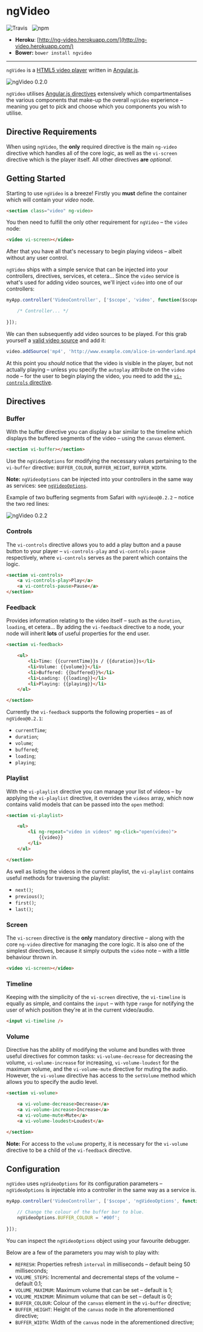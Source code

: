 ngVideo
===================

![Travis](https://api.travis-ci.org/Wildhoney/ngVideo.png)
&nbsp;
![npm](https://badge.fury.io/js/ng-video.png)

* **Heroku**: [http://ng-video.herokuapp.com/](http://ng-video.herokuapp.com/)
* **Bower:** `bower install ngvideo`

---

`ngVideo` is a [HTML5 video player](http://www.html5rocks.com/en/tutorials/video/basics/) written in [Angular.js](https://angularjs.org/).

![ngVideo 0.2.0](http://i.imgur.com/dTJDd3u.png)

`ngVideo` utilises [Angular.js directives](https://docs.angularjs.org/guide/directive) extensively which compartmentalises the various components that make-up the overall `ngVideo` experience &ndash; meaning you get to pick and choose which you components you wish to utilise.

Directive Requirements
-------------------

When using `ngVideo`, the **only** required directive is the main `ng-video` directive which handles all of the core logic, as well as the `vi-screen` directive which is the player itself. All other directives **are** *optional*.

Getting Started
-------------------

Starting to use `ngVideo` is a breeze! Firstly you **must** define the container which will contain your *video* node.

```html
<section class="video" ng-video>
```

You then need to fulfill the only other requirement for `ngVideo` &ndash; the `video` node:

```html
<video vi-screen></video>
```

After that you have all that's necessary to begin playing videos &ndash; albeit without any user control.

`ngVideo` ships with a simple service that can be injected into your controllers, directives, services, et cetera... Since the `video` service is what's used for adding video sources, we'll inject `video` into one of our controllers:

```javascript
myApp.controller('VideoController', ['$scope', 'video', function($scope, video) {

    /* Controller... */
    
}]);
```

We can then subsequently add video sources to be played. For this grab yourself a [valid video source](http://www.w3schools.com/html/mov_bbb.mp4) and add it:

```javascript
video.addSource('mp4', 'http://www.example.com/alice-in-wonderland.mp4');
```

At this point you *should* notice that the video is visible in the player, but not actually playing &ndash; unless you specify the `autoplay` attribute on the `video` node &ndash; for the user to begin playing the video, you need to add the [`vi-controls` directive](#controls).

Directives
-------------------

### Buffer ######

With the buffer directive you can display a bar similar to the timeline which displays the buffered segments of the video &ndash; using the `canvas` element.

```html
<section vi-buffer></section>
```

Use the `ngVideoOptions` for modifying the necessary values pertaining to the `vi-buffer` directive: `BUFFER_COLOUR`, `BUFFER_HEIGHT`, `BUFFER_WIDTH`.

**Note:** `ngVideoOptions` can be injected into your controllers in the same way as services: see [`ngVideoOptions`](#Configuration).

Example of two buffering segments from Safari with `ngVideo@0.2.2` &ndash; notice the two red lines:

![ngVideo 0.2.2](http://i.imgur.com/uyNp5Xc.png)

### Controls ######

The `vi-controls` directive allows you to add a play button and a pause button to your player &ndash; `vi-controls-play` and `vi-controls-pause` respectively, where `vi-controls` serves as the parent which contains the logic.

```html
<section vi-controls>
    <a vi-controls-play>Play</a>
    <a vi-controls-pause>Pause</a>
</section>
```

### Feedback #####

Provides information relating to the video itself &ndash; such as the `duration`, `loading`, et cetera... By adding the `vi-feedback` directive to a node, your node will inherit **lots** of useful properties for the end user.

```html
<section vi-feedback>

    <ul>
        <li>Time: {{currentTime}}s / {{duration}}s</li>
        <li>Volume: {{volume}}</li>
        <li>Buffered: {{buffered}}%</li>
        <li>Loading: {{loading}}</li>
        <li>Playing: {{playing}}</li>
    </ul>

</section>
```
Currently the `vi-feedback` supports the following properties &ndash; as of `ngVideo@0.2.1`:

 * `currentTime`;
 * `duration`;
 * `volume`;
 * `buffered`;
 * `loading`;
 * `playing`;
 
### Playlist #####

With the `vi-playlist` directive you can manage your list of videos &ndash; by applying the `vi-playlist` directive, it overrides the `videos` array, which now contains valid models that can be passed into the `open` method:

```html
<section vi-playlist>

    <ul>
        <li ng-repeat="video in videos" ng-click="open(video)">
            {{video}}
        </li>
    </ul>

</section>
```

As well as listing the videos in the current playlist, the `vi-playlist` contains useful methods for traversing the playlist:

 * `next()`;
 * `previous()`;
 * `first()`;
 * `last()`;
 
### Screen #####

The `vi-screen` directive is the **only** mandatory directive &ndash; along with the core `ng-video` directive for managing the core logic. It is also one of the simplest directives, because it simply outputs the `video` note &ndash; with a little behaviour thrown in.

```html
<video vi-screen></video>
```

### Timeline #####

Keeping with the simplicity of the `vi-screen` directive, the `vi-timeline` is equally as simple, and contains the `input` &ndash; with type `range` for notifying the user of which position they're at in the current video/audio.

```html
<input vi-timeline />
```

### Volume #####

Directive has the ability of modifying the volume and bundles with three useful directives for common tasks: `vi-volume-decrease` for decreasing the volume, `vi-volume-increase` for increasing, `vi-volume-loudest` for the maximum volume, and the `vi-volume-mute` directive for muting the audio. However, the `vi-volume` directive has access to the `setVolume` method which allows you to specify the audio level.

```html
<section vi-volume>

    <a vi-volume-decrease>Decrease</a>
    <a vi-volume-increase>Increase</a>
    <a vi-volume-mute>Mute</a>
    <a vi-volume-loudest>Loudest</a>

</section>
```

**Note:** For access to the `volume` property, it is necessary for the `vi-volume` directive to be a child of the `vi-feedback` directive.

Configuration
-------------------

`ngVideo` uses `ngVideoOptions` for its configuration parameters &ndash; `ngVideoOptions` is injectable into a controller in the same way as a service is.

```javascript
myApp.controller('VideoController', ['$scope', 'ngVideoOptions', function($scope, ngVideoOptions) {

    // Change the colour of the buffer bar to blue.
    ngVideoOptions.BUFFER_COLOUR = '#00f';
    
}]);
```

You can inspect the `ngVideoOptions` object using your favourite debugger.

Below are a few of the parameters you may wish to play with:

 * `REFRESH`: Properties refresh `interval` in milliseconds &ndash; default being 50 milliseconds;
 * `VOLUME_STEPS`: Incremental and decremental steps of the volume &ndash; default 0.1;
 * `VOLUME_MAXIMUM`: Maximum volume that can be set &ndash; default is 1;
 * `VOLUME_MINIMUM`: Minimum volume that can be set &ndash; default is 0;
 * `BUFFER_COLOUR`: Colour of the `canvas` element in the `vi-buffer` directive;
 * `BUFFER_HEIGHT`: Height of the `canvas` node in the aforementioned directive;
 * `BUFFER_WIDTH`: Width of the `canvas` node in the aforementioned directive;